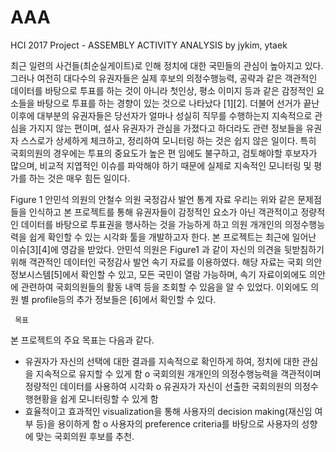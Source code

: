 # AAA
HCI 2017 Project - ASSEMBLY ACTIVITY ANALYSIS by jykim, ytaek

최근 일련의 사건들(최순실게이트)로 인해 정치에 대한 국민들의 관심이 높아지고 있다. 그러나 여전히 대다수의 유권자들은 실제 후보의 의정수행능력, 공략과 같은 객관적인 데이터를 바탕으로 투표를 하는 것이 아니라 첫인상, 평소 이미지 등과 같은 감정적인 요소들을 바탕으로 투표를 하는 경향이 있는 것으로 나타났다 [1][2].
더불어 선거가 끝난 이후에 대부분의 유권자들은 당선자가 얼마나 성실히 직무를 수행하는지 지속적으로 관심을 가지지 않는 편이며, 설사 유권자가 관심을 가졌다고 하더라도 관련 정보들을 유권자 스스로가 상세하게 체크하고, 정리하여 모니터링 하는 것은 쉽지 않은 일이다. 특히 국회의원의 경우에는 투표의 중요도가 높은 편 임에도 불구하고, 검토해야할 후보자가 많으며, 비교적 지엽적인 이슈를 파악해야 하기 때문에 실제로 지속적인 모니터링 및 평가를 하는 것은 매우 힘든 일이다.

 
Figure 1 안민석 의원의 안철수 의원 국정감사 발언 통계 자료
우리는 위와 같은 문제점들을 인식하고 본 프로젝트를 통해 유권자들이 감정적인 요소가 아닌 객관적이고 정량적인 데이터를 바탕으로 투표권을 행사하는 것을 가능하게 하고 의원 개개인의 의정수행능력을 쉽게 확인할 수 있는 시각화 툴을 개발하고자 한다.
본 프로젝트는 최근에 일어난 이슈[3][4]에 영감을 받았다. 안민석 의원은 Figure1 과 같이 자신의 의견을 뒷받침하기 위해 객관적인 데이터인 국정감사 발언 속기 자료를 이용하였다. 해당 자료는 국회 의안정보시스템[5]에서 확인할 수 있고, 모든 국민이 열람 가능하며, 속기 자료이외에도 의안에 관련하여 국회의원들의 활동 내역 등을 조회할 수 있음을 알 수 있었다. 이외에도 의원 별 profile등의 추가 정보들은 [6]에서 확인할 수 있다.

     목표
본 프로젝트의 주요 목표는 다음과 같다.
-	유권자가 자신의 선택에 대한 결과를 지속적으로 확인하게 하여, 정치에 대한 관심을 지속적으로 유지할 수 있게 함
o	국회의원 개개인의 의정수행능력을 객관적이며 정량적인 데이터를 사용하여 시각화 
o	유권자가 자신이 선출한 국회의원의 의정수행현황을 쉽게 모니터링할 수 있게 함
-	효율적이고 효과적인 visualization을 통해 사용자의 decision making(재신임 여부 등)을 용이하게 함
o	사용자의 preference criteria를 바탕으로 사용자의 성향에 맞는 국회의원 후보를 추천.
